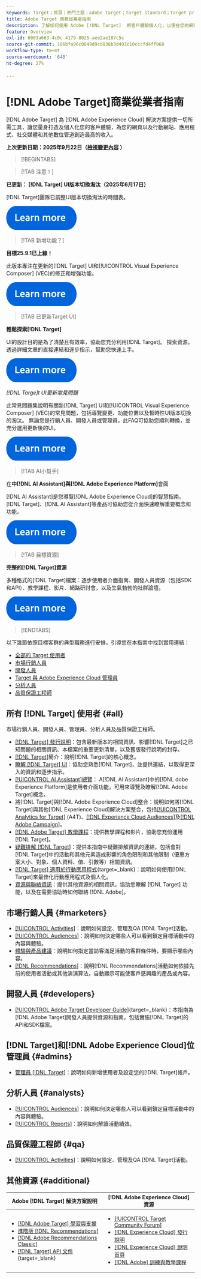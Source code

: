 ```yaml
---
keywords: Target；首頁；熱門主題；adobe target；target standard；target premium；target檔案；adobe target檔案；從業人員指南；使用手冊
title: Adobe Target 商務從業者指南
description: 了解如何使用 Adobe [!DNL Target]  將客戶體驗個人化，以便在您的網站和行動網站、應用程式及其他數位媒體上獲得最大收入。
feature: Overview
exl-id: 6003a663-4c0c-4179-8025-aee2ae107c5c
source-git-commit: 186bfa96c0849d9cd838b3d493c10cccfd4ff068
workflow-type: tm+mt
source-wordcount: '648'
ht-degree: 27%

---
```


# [!DNL Adobe Target]商業從業者指南

[!DNL Adobe Target] 為 [!DNL Adobe Experience Cloud] 解決方案提供一切所需工具，讓您量身打造及個人化您的客戶體驗，為您的網頁以及行動網站、應用程式、社交媒體和其他數位管道創造最高的收入。

**上次更新日期：2025年9月22日（[檢視變更內容](r-release-notes/doc-change.md) ）**

>[!BEGINTABS]

>[!TAB 注意！]

**已更新： [!DNL Target] UI版本切換淘汰（2025年6月17日）**

[!DNL Target]團隊已調整UI版本切換淘汰的時間表。

[![深入瞭解圖示](/help/main/assets/learn-more.svg)](/help/main/r-release-notes/release-notes.md)

>[!TAB 新增功能？]

**目標25.9.1已上線！**

此版本專注在更新的[!DNL Target] UI和[!UICONTROL Visual Experience Composer] (VEC)的修正和增強功能。

[![深入瞭解圖示](/help/main/assets/learn-more.svg)](/help/main/r-release-notes/release-notes.md)

>[!TAB 已更新Target UI]

**輕鬆探索[!DNL Target]**

UI的設計目的是為了清楚且有效率，協助您充分利用[!DNL Target]。 探索資源，透過詳細文章的直接連結和逐步指示，幫助您快速上手。

[![深入瞭解圖示](/help/main/assets/learn-more.svg)](/help/main/c-intro/understand-the-target-ui.md)

*[!DNL *Targe]t UI更新常見問題**

此常見問題集說明有關新[!DNL Target] UI和[!UICONTROL Visual Experience Composer] (VEC)的常見問題，包括導覽變更、功能位置以及暫時性UI版本切換的淘汰。 無論您是行銷人員、開發人員或管理員，此FAQ可協助您順利轉換，並充分運用更新後的UI。

[![深入瞭解圖示](/help/main/assets/learn-more.svg)](/help/main/c-intro/updated-ui-faq.md)

>[!TAB AI小幫手]

在&#x200B;**中[!DNL AI Assistant]與[!DNL Adobe Experience Platform]**&#x200B;會面

[!DNL AI Assistant]是您導覽[!DNL Adobe Experience Cloud]的智慧指南。 [!DNL Target]、[!DNL AI Assistant]等產品可協助您從介面快速瞭解重要概念和功能。

[![深入瞭解圖示](/help/main/assets/learn-more.svg)](/help/main/c-intro/ai-assistant.md)

>[!TAB 目標資源]

**完整的[!DNL Target]資源**

多種格式的[!DNL Target]檔案：逐步使用者介面指南、開發人員資源（包括SDK和API）、教學課程、影片、網路研討會，以及生氣勃勃的社群論壇。

[![深入瞭解圖示](/help/main/assets/learn-more.svg)](/help/main/r-release-notes/target-documentation.md)

>[!ENDTABS]

以下幾節依照目標客群的典型職務進行安排，引導您在本指南中找到實用連結：

- [全部的 Target 使用者](#all)
- [市場行銷人員](#marketers)
- [開發人員](#developers)
- [Target 與 Adobe Experience Cloud 管理員](#admins)
- [分析人員](#analysts)
- [品質保證工程師](#qa)

## 所有 [!DNL Target] 使用者 {#all}

市場行銷人員、開發人員、管理員、分析人員及品質保證工程師。

- [[!DNL Target] 發行說明](r-release-notes/release-notes.md)：包含最新版本的相關資訊、影響[!DNL Target]之已知問題的相關資訊、本檔案的重要更新清單，以及舊版發行說明的封存。
- [ [!DNL Target]](c-intro/intro.md)簡介：說明[!DNL Target]的核心概念。
- [瞭解 [!DNL Target] UI](/help/main/c-intro/understand-the-target-ui.md)：協助您熟悉[!DNL Target]，並提供連結，以取得更深入的資訊和逐步指示。
- [[!UICONTROL AI Assistant]總覽](/help/main/c-intro/ai-assistant.md)： A[!DNL AI Assistant]中的[!DNL dobe Experience Platform]是使用者介面功能，可用來導覽及瞭解[!DNL Adobe Target]概念。
- 將[!DNL Target]與[!DNL Adobe Experience Cloud]整合：說明如何將[!DNL Target]與其他[!DNL Experience Cloud]解決方案整合，包括[[!UICONTROL Analytics for Target]](/help/main/c-integrating-target-with-mac/a4t/a4t.md) (A4T)、[[!DNL Experience Cloud Audiences]](/help/main/c-integrating-target-with-mac/mmp.md)及[[!DNL Adobe Campaign]](/help/main/c-integrating-target-with-mac/campaign-and-target.md)。
- [[!DNL Adobe Target] 教學課程](https://experienceleague.adobe.com/docs/target-learn/tutorials/overview.html)：提供教學課程和影片，協助您充份運用[!DNL Target]。
- [疑難排解 [!DNL Target]](r-troubleshooting-target/troubleshooting-target.md)：提供本指南中疑難排解資訊的連結，包括會對[!DNL Target]中的活動和其他元素造成影響的角色限制和其他限制（優惠方案大小、對象、個人資料、值、引數等）相關資訊。
- [[!DNL Target] 適用於行動應用程式](https://experienceleague.adobe.com/docs/target-dev/developer/mobile-apps/overview.html){target=_blank}：說明如何使用[!DNL Target]來最佳化行動應用程式及個人化。
- [資源與聯絡資訊](cmp-resources-and-contact-information.md)：提供其他資源的相關資訊，協助您瞭解 [!DNL Target] 功能，以及在需要協助時如何聯絡 [!DNL Adobe]。

## 市場行銷人員 {#marketers}

- [[!UICONTROL Activities]](c-activities/activities.md)：說明如何設定、管理及QA [!DNL Target]活動。
- [[!UICONTROL Audiences]](c-target/target.md)：說明如何決定哪些人可以看到鎖定目標活動中的內容與體驗。
- [體驗與產品建議](c-experiences/experiences.md)：說明如何指定當訪客滿足活動的客群條件時，要顯示哪些內容。
- [[!DNL Recommendations]](c-recommendations/recommendations.md)：說明[!DNL Recommendations]活動如何依據先前的使用者活動或其他演演算法，自動顯示可能使客戶感興趣的產品或內容。

## 開發人員 {#developers}

- [[!UICONTROL Adobe Target Developer Guide]](https://experienceleague.adobe.com/docs/target-dev/developer/overview.html){target=_blank}：本指南為[!DNL Adobe Target]開發人員提供資源和指南，包括實施[!DNL Target]的API和SDK檔案。

## [!DNL Target]和[!DNL Adobe Experience Cloud]位管理員 {#admins}

- [管理員 [!DNL Target]](administrating-target/administrating-target.md)：說明如何新增使用者及設定您的[!DNL Target]帳戶。

## 分析人員 {#analysts}

- [[!UICONTROL Audiences]](c-target/target.md)：說明如何決定哪些人可以看到鎖定目標活動中的內容與體驗。
- [[!UICONTROL Reports]](c-reports/reports.md)：說明如何解讀活動績效。

## 品質保證工程師 {#qa}

- [[!UICONTROL Activities]](c-activities/activities.md)：說明如何設定、管理及QA [!DNL Target]活動。

## 其他資源 {#additional}

| Adobe [!DNL Target] 解決方案說明 | [!DNL Adobe Experience Cloud] 資源 |
|--- |--- |
| <ul><li>[[!DNL Adobe Target] 學習與支援](https://helpx.adobe.com/tw/support/target.html)</li><li>[進階版 [!DNL Recommendations]](c-recommendations/recommendations.md)</li><li>[[!DNL Adobe Recommendations Classic]](/help/main/assets/adobe-recommendations-classic.pdf)</li><li>[[!DNL Target] API 文件](https://experienceleague.adobe.com/docs/target-dev/developer/api/target-api-overview.html){target=_blank}</li></ul> | <ul><li>[[!UICONTROL Target Community Forum]](https://experienceleaguecommunities.adobe.com/t5/adobe-target/ct-p/adobe-target-community)</li><li>[[!DNL Experience Cloud] 發行說明](https://experienceleague.adobe.com/docs/release-notes/experience-cloud/current.html)</li><li>[[!DNL Experience Cloud] 說明首頁](https://helpx.adobe.com/tw/support/experience-cloud.html)</li><li>[[!DNL Adobe] 訓練與教學課程](https://helpx.adobe.com/tw/learning.html?promoid=KAUDK)</li></ul> |  |

